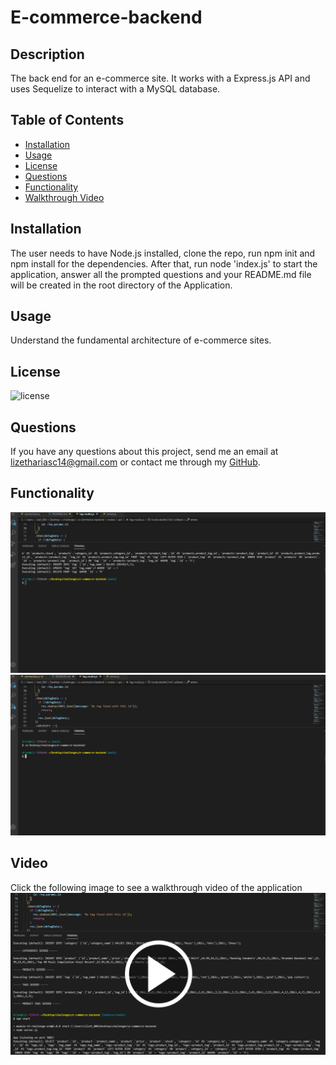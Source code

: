 # E-commerce-backend

## Description
The back end for an e-commerce site. It works with a Express.js API and uses Sequelize to interact with a MySQL database.

  ## Table of Contents

* [Installation](#installation)
* [Usage](#usage)
* [License](#license)
* [Questions](#questions)
* [Functionality](#functionality)
* [Walkthrough Video](#video)


## Installation 
The user needs to have Node.js installed, clone the repo, run npm init and npm install for the dependencies. After that, run node 'index.js' to start the application, answer all the prompted questions and your README.md file will be created in the root directory of the Application.

## Usage
Understand the fundamental architecture of e-commerce sites.


## License
![license](https://img.shields.io/badge/license-MIT-brightgreen)

## Questions
If you have any questions about this project, send me an email at lizethariasc14@gmail.com or contact me through my [GitHub](https://github.com/lizariasc).

## Functionality
![Mock-up](mockup1.gif)
![Mock-up](mockup2.gif)

## Video
Click the following image to see a walkthrough video of the application
[![Video Demo](video.png)](https://drive.google.com/file/d/1H_0QPe1W3p83NkphBSdcdwEg9L9llZyP/view)

